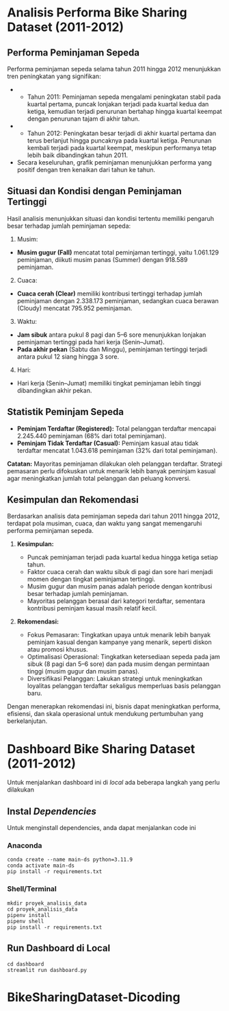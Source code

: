 # Analisis Performa Bike Sharing Dataset (2011-2012)

## Performa Peminjaman Sepeda

Performa peminjaman sepeda selama tahun 2011 hingga 2012 menunjukkan tren peningkatan yang signifikan:
- * Tahun 2011: Peminjaman sepeda mengalami peningkatan stabil pada kuartal pertama, puncak lonjakan terjadi pada kuartal kedua dan ketiga, kemudian terjadi penurunan bertahap hingga kuartal keempat dengan penurunan tajam di akhir tahun.
- * Tahun 2012: Peningkatan besar terjadi di akhir kuartal pertama dan terus berlanjut hingga puncaknya pada kuartal ketiga. Penurunan kembali terjadi pada kuartal keempat, meskipun performanya tetap lebih baik dibandingkan tahun 2011.
-  Secara keseluruhan, grafik peminjaman menunjukkan performa yang positif dengan tren kenaikan dari tahun ke tahun.


## Situasi dan Kondisi dengan Peminjaman Tertinggi

Hasil analisis menunjukkan situasi dan kondisi tertentu memiliki pengaruh besar terhadap jumlah peminjaman sepeda:

1. Musim:
- **Musim gugur (Fall)** mencatat total peminjaman tertinggi, yaitu 1.061.129 peminjaman, diikuti musim panas (Summer) dengan 918.589 peminjaman.
2. Cuaca:
- **Cuaca cerah (Clear)** memiliki kontribusi tertinggi terhadap jumlah peminjaman dengan 2.338.173 peminjaman, sedangkan cuaca berawan (Cloudy) mencatat 795.952 peminjaman.
3. Waktu:
- **Jam sibuk** antara pukul 8 pagi dan 5–6 sore menunjukkan lonjakan peminjaman tertinggi pada hari kerja (Senin–Jumat).
- **Pada akhir pekan** (Sabtu dan Minggu), peminjaman tertinggi terjadi antara pukul 12 siang hingga 3 sore.
4. Hari:
- Hari kerja (Senin–Jumat) memiliki tingkat peminjaman lebih tinggi dibandingkan akhir pekan.

## Statistik Peminjam Sepeda

- **Peminjam Terdaftar (Registered):**
  Total pelanggan terdaftar mencapai 2.245.440 peminjaman (68% dari total peminjaman).
- **Peminjam Tidak Terdaftar (Casual):**
  Peminjam kasual atau tidak terdaftar mencatat 1.043.618 peminjaman (32% dari total peminjaman).

**Catatan:** Mayoritas peminjaman dilakukan oleh pelanggan terdaftar. Strategi pemasaran perlu difokuskan untuk menarik lebih banyak peminjam kasual agar meningkatkan jumlah total pelanggan dan peluang konversi.

## Kesimpulan dan Rekomendasi

Berdasarkan analisis data peminjaman sepeda dari tahun 2011 hingga 2012, terdapat pola musiman, cuaca, dan waktu yang sangat memengaruhi performa peminjaman sepeda.

1. **Kesimpulan:**
    - Puncak peminjaman terjadi pada kuartal kedua hingga ketiga setiap tahun.
    - Faktor cuaca cerah dan waktu sibuk di pagi dan sore hari menjadi momen dengan tingkat peminjaman tertinggi.
    - Musim gugur dan musim panas adalah periode dengan kontribusi besar terhadap jumlah peminjaman.
    - Mayoritas pelanggan berasal dari kategori terdaftar, sementara kontribusi peminjam kasual masih relatif kecil.

2. **Rekomendasi:**
    - Fokus Pemasaran: Tingkatkan upaya untuk menarik lebih banyak peminjam kasual dengan kampanye yang menarik, seperti diskon atau promosi khusus.
    - Optimalisasi Operasional: Tingkatkan ketersediaan sepeda pada jam sibuk (8 pagi dan 5–6 sore) dan pada musim dengan permintaan tinggi (musim gugur dan musim panas).
    - Diversifikasi Pelanggan: Lakukan strategi untuk meningkatkan loyalitas pelanggan terdaftar sekaligus memperluas basis pelanggan baru.

Dengan menerapkan rekomendasi ini, bisnis dapat meningkatkan performa, efisiensi, dan skala operasional untuk mendukung pertumbuhan yang berkelanjutan.

# Dashboard Bike Sharing Dataset (2011-2012)

Untuk menjalankan dashboard ini di _local_ ada beberapa langkah yang perlu dilakukan

## Instal _Dependencies_

Untuk menginstall dependencies, anda dapat menjalankan code ini

### Anaconda

```
conda create --name main-ds python=3.11.9
conda activate main-ds
pip install -r requirements.txt
```

### Shell/Terminal

```
mkdir proyek_analisis_data
cd proyek_analisis_data
pipenv install
pipenv shell
pip install -r requirements.txt
```

## Run Dashboard di Local

```
cd dashboard
streamlit run dashboard.py
```
# BikeSharingDataset-Dicoding
